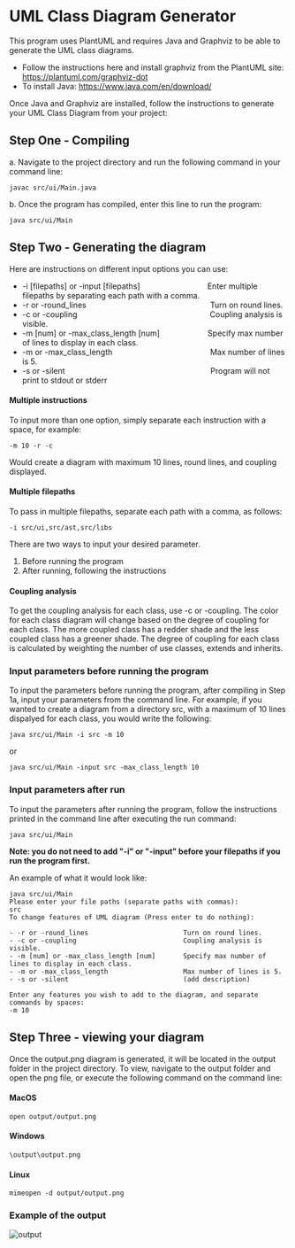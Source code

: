 # UML Class Diagram Generator

This program uses PlantUML and requires Java and Graphviz to be able to generate the UML class diagrams. 
* Follow the instructions here and install graphviz from the PlantUML site: https://plantuml.com/graphviz-dot
* To install Java: https://www.java.com/en/download/

Once Java and Graphviz are installed, follow the instructions to generate your UML Class Diagram from your project:

## Step One - Compiling
a. Navigate to the project directory and run the following command in your command line:
```
javac src/ui/Main.java
```
b. Once the program has compiled, enter this line to run the program:
```
java src/ui/Main
```
## Step Two - Generating the diagram

Here are instructions on different input options you can use: 
- -i [filepaths] or -input [filepaths]                               Enter multiple filepaths by separating each path with a comma.
- -r or -round_lines                                                         Turn on round lines.
- -c or -coupling                                                             Coupling analysis is visible.
- -m [num] or -max_class_length [num]                      Specify max number of lines to display in each class.
- -m or -max_class_length                                             Max number of lines is 5.
- -s or -silent                                                                   Program will not print to stdout or stderr  

#### Multiple instructions
To input more than one option, simply separate each instruction with a space, for example:
```
-m 10 -r -c
```
Would create a diagram with maximum 10 lines, round lines, and coupling displayed.

#### Multiple filepaths
To pass in multiple filepaths, separate each path with a comma, as follows: 
```
-i src/ui,src/ast,src/libs
```

There are two ways to input your desired parameter. 

1. Before running the program
2. After running, following the instructions

#### Coupling analysis
To get the coupling analysis for each class, use -c or -coupling.
The color for each class diagram will change based on the degree of coupling for each class. The more coupled class has a redder shade and the less coupled class has a greener shade. The degree of coupling for each class is calculated by weighting the number of use classes, extends and inherits. 

### Input parameters before running the program

To input the parameters before running the program, after compiling in Step 1a, input your parameters from the command line. For example, if you wanted to create a diagram from a directory src, with a maximum of 10 lines dispalyed for each class, you would write the following:

```
java src/ui/Main -i src -m 10
```
or

```
java src/ui/Main -input src -max_class_length 10
```

### Input parameters after run

To input the parameters after running the program, follow the instructions printed in the command line after executing the run command:
```
java src/ui/Main
```
**Note: you do not need to add "-i" or "-input" before your filepaths if you run the program first.**

An example of what it would look like:

```
java src/ui/Main
Please enter your file paths (separate paths with commas): 
src
To change features of UML diagram (Press enter to do nothing): 

- -r or -round_lines                        Turn on round lines.
- -c or -coupling                           Coupling analysis is visible.
- -m [num] or -max_class_length [num]       Specify max number of lines to display in each class.
- -m or -max_class_length                   Max number of lines is 5.
- -s or -silent                             (add description)

Enter any features you wish to add to the diagram, and separate commands by spaces: 
-m 10
```

## Step Three - viewing your diagram

Once the output.png diagram is generated, it will be located in the output folder in the project directory. To view, navigate to the output folder and open the png file, or execute the following command on the command line: 

#### MacOS
```
open output/output.png
```

#### Windows
```
\output\output.png
```

#### Linux
```
mimeopen -d output/output.png
```

### Example of the output
![output](https://github.com/devantsandhu/UML_Class_Diagram_Generator/exampleOutput.png)
